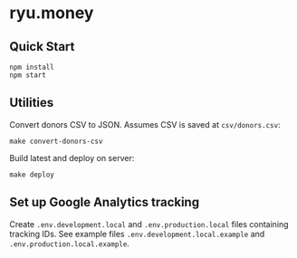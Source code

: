 # ryu.money

## Quick Start

```
npm install
npm start
```

## Utilities

Convert donors CSV to JSON. Assumes CSV is saved at `csv/donors.csv`:

```
make convert-donors-csv
```

Build latest and deploy on server:

```
make deploy
```

## Set up Google Analytics tracking

Create `.env.development.local` and `.env.production.local` files containing tracking IDs. See example files `.env.development.local.example` and `.env.production.local.example`.
